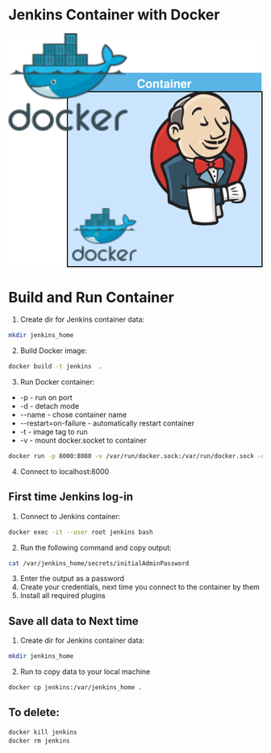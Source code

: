 <h1>Jenkins Container with Docker</h1>
<p align="center">
<img src="https://github.com/Joska99/joska/blob/main/docker/jenkins/diagram.drawio.svg">
</p>

<h1>Build and Run Container</h1>

1. Create dir for Jenkins container data:
```bash
mkdir jenkins_home
```

2. Build Docker image:
```Bash
docker build -t jenkins  .
```

3. Run Docker container:
- -p - run on port
- -d - detach mode
- --name - chose container name
- --restart=on-failure - automatically restart container
- -t - image tag to run
- -v - mount docker.socket to container
```Bash
docker run -p 8000:8080 -v /var/run/docker.sock:/var/run/docker.sock -d --name jenkins --restart=on-failure -t jenkins
```

4. Connect to localhost:8000 

<h2>First time Jenkins log-in</h2>

1. Connect to Jenkins container:
```bash
docker exec -it --user root jenkins bash
```

2. Run the following command and copy output:
```Bash
cat /var/jenkins_home/secrets/initialAdminPassword
```
3. Enter the output as a password
4. Create your credentials, next time you connect to the container by them
5. Install all required plugins
 
<h2>Save all data to Next time</h2>

1. Create dir for Jenkins container data:
```bash
mkdir jenkins_home
```

2. Run to copy data to your local machine 
```bash
docker cp jenkins:/var/jenkins_home .
```

<h2>To delete:</h2>

```Bash
docker kill jenkins
docker rm jenkins
```